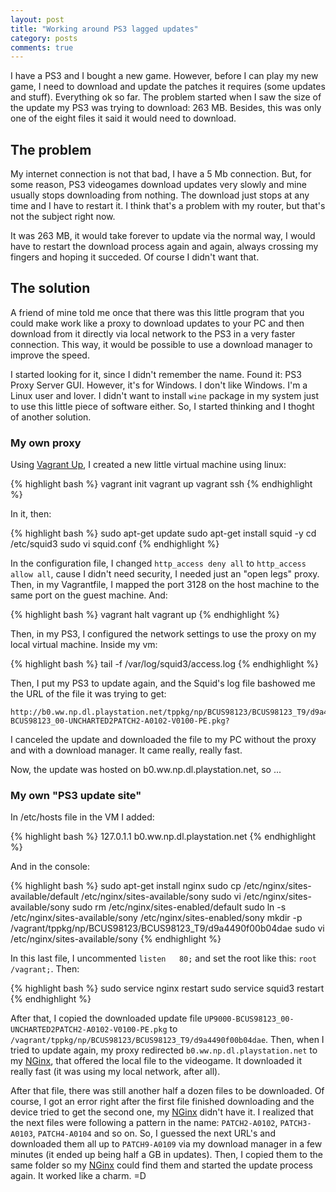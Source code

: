 ```yaml
---
layout: post
title: "Working around PS3 lagged updates"
category: posts
comments: true
---
```


I have a PS3 and I bought a new game. However, before I can play my new game,
I need to download and update the patches it requires (some updates and stuff).
Everything ok so far. The problem started when I saw the size of the update my PS3
was trying to download: 263 MB. Besides, this was only one of the eight files it
said it would need to download.

## The problem

My internet connection is not that bad, I have a 5 Mb connection. But, for some
reason, PS3 videogames download updates very slowly and mine usually stops downloading
from nothing. The download just stops at any time and I have to restart it.
I think that's a problem with my router, but that's not the subject right now.

It was 263 MB, it would take forever to update via the normal way, I would have to
restart the download process again and again, always crossing my fingers and hoping
it succeded. Of course I didn't want that.

## The solution

A friend of mine told me once that there was this little program that you could
make work like a proxy to download updates to your PC and then download from
it directly via local network to the PS3 in a very faster connection. This way,
it would be possible to use a download manager to improve the speed.

I started looking for it, since I didn't remember the name. Found it: PS3 Proxy
Server GUI. However, it's for Windows. I don't like Windows. I'm a Linux user and
lover. I didn't want to install `wine` package in my system just to use this little piece
of software either. So, I started thinking and I thoght of another solution.

### My own proxy

Using [Vagrant Up][1], I created a new little virtual machine using linux:

{% highlight bash %}
vagrant init
vagrant up
vagrant ssh
{% endhighlight %}

In it, then:

{% highlight bash %}
sudo apt-get update
sudo apt-get install squid -y
cd /etc/squid3
sudo vi squid.conf
{% endhighlight %}

In the configuration file, I changed `http_access deny all` to `http_access allow all`,
cause I didn't need security, I needed just an "open legs" proxy. Then, in my
Vagrantfile, I mapped the port 3128 on the host machine to the same port on the
guest machine. And:

{% highlight bash %}
vagrant halt
vagrant up
{% endhighlight %}

Then, in my PS3, I configured the network settings to use the proxy on my local
virtual machine. Inside my vm:

{% highlight bash %}
tail -f /var/log/squid3/access.log
{% endhighlight %}

Then, I put my PS3 to update again, and the Squid's log file bashowed me the URL
of the file it was trying to get:

```
http://b0.ww.np.dl.playstation.net/tppkg/np/BCUS98123/BCUS98123_T9/d9a4490f00b04dae/UP9000-BCUS98123_00-UNCHARTED2PATCH2-A0102-V0100-PE.pkg?
```

I canceled the update and downloaded the file to my PC without the proxy and with a download
manager. It came really, really fast.

Now, the update was hosted on b0.ww.np.dl.playstation.net, so ...

### My own "PS3 update site"

In /etc/hosts file in the VM I added:

{% highlight bash %}
127.0.1.1       b0.ww.np.dl.playstation.net
{% endhighlight %}

And in the console:

{% highlight bash %}
sudo apt-get install nginx
sudo cp /etc/nginx/sites-available/default /etc/nginx/sites-available/sony
sudo vi /etc/nginx/sites-available/sony
sudo rm /etc/nginx/sites-enabled/default
sudo ln -s /etc/nginx/sites-available/sony /etc/nginx/sites-enabled/sony
mkdir -p /vagrant/tppkg/np/BCUS98123/BCUS98123_T9/d9a4490f00b04dae
sudo vi /etc/nginx/sites-available/sony
{% endhighlight %}

In this last file, I uncommented `listen   80;` and set the root like this:
`root /vagrant;`. Then:

{% highlight bash %}
sudo service nginx restart
sudo service squid3 restart
{% endhighlight %}

After that, I copied the downloaded update file `UP9000-BCUS98123_00-UNCHARTED2PATCH2-A0102-V0100-PE.pkg`
to `/vagrant/tppkg/np/BCUS98123/BCUS98123_T9/d9a4490f00b04dae`. Then, when I tried
to update again, my proxy redirected `b0.ww.np.dl.playstation.net` to my [NGinx][2],
that offered the local file to the videogame. It downloaded it really fast (it
was using my local network, after all).

After that file, there was still another half a dozen files to be downloaded. Of course,
I got an error right after the first file finished downloading and the device
tried to get the second one, my [NGinx][2] didn't have it. I realized
that the next files were following a pattern in the name: `PATCH2-A0102`, `PATCH3-A0103`,
`PATCH4-A0104` and so on. So, I guessed the next URL's and downloaded them all
up to `PATCH9-A0109` via my download manager in a few minutes (it ended up being
half a GB in updates). Then, I copied them to the same folder so my [NGinx][2]
could find them and started the update process again. It worked like a charm. =D

[1]: http://www.vagrantup.com/
[2]: http://nginx.com/
